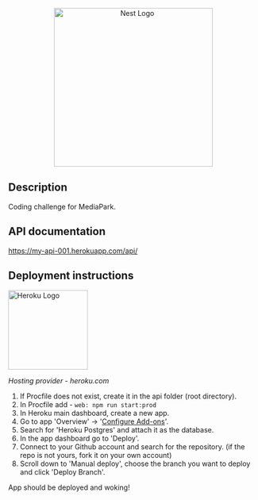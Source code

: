 <p align="center">
  <a href="http://nestjs.com/" target="blank"><img src="https://nestjs.com/img/logo_text.svg" width="320" alt="Nest Logo" /></a>
</p>

[circleci-image]: https://img.shields.io/circleci/build/github/nestjs/nest/master?token=abc123def456
[circleci-url]: https://circleci.com/gh/nestjs/nest

</p>

## Description

Coding challenge for MediaPark.
<br>

## API documentation
https://my-api-001.herokuapp.com/api/

## Deployment instructions
<p>
  <a href="http://heroku.com/" target="blank"><img src="https://blackdeerdev.com/wp-content/uploads/2021/02/Heroku.png" width="160" alt="Heroku Logo" /></a>
</p>
<i>Hosting provider - heroku.com</i>

1) If Procfile does not exist, create it in the api folder (root directory).
2) In Procfile add - ```web: npm run start:prod ```
3) In Heroku main dashboard, create a new app.
4) Go to app 'Overview' -> '<u>Configure Add-ons</u>'.
5) Search for 'Heroku Postgres' and attach it as the database.
6) In the app dashboard go to 'Deploy'.
7) Connect to your Github account and search for the repository. (if the repo is not yours, fork it on your own account)
8) Scroll down to 'Manual deploy', choose the branch you want to deploy and click 'Deploy Branch'.
<p>App should be deployed and woking!</p>
